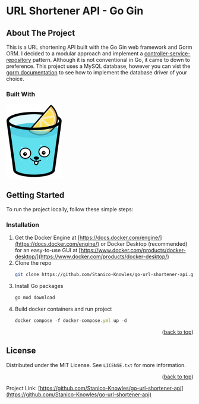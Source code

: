<a name="readme-top"></a>

# URL Shortener API - Go Gin

## About The Project

This is a URL shortening API built with the Go Gin web framework and Gorm ORM. I decided to a modular approach and implement a [controller-service-repository](https://tom-collings.medium.com/controller-service-repository-16e29a4684e5) pattern. Although it is not conventional in Go, it came to down to preference. This project uses a MySQL database, however you can vist the [gorm documentation](https://gorm.io/docs/connecting_to_the_database.html) to see how to implement the database driver of your choice.

### Built With

<img src="https://raw.githubusercontent.com/gin-gonic/logo/master/color.png" height="200" width="150"/>

## Getting Started

To run the project locally, follow these simple steps:

### Installation

1. Get the Docker Engine at [https://docs.docker.com/engine/](https://docs.docker.com/engine/) or Docker Desktop (recommended) for an easy-to-use GUI at [https://www.docker.com/products/docker-desktop/](https://www.docker.com/products/docker-desktop/)
2. Clone the repo
   ```sh
   git clone https://github.com/Stanico-Knowles/go-url-shortener-api.git
   ```
3. Install Go packages
   ```sh
   go mod download
   ```
4. Build docker containers and run project
   ```js
   docker compose -f docker-compose.yml up -d
   ```

<p align="right">(<a href="#readme-top">back to top</a>)</p>

## License

Distributed under the MIT License. See `LICENSE.txt` for more information.

<p align="right">(<a href="#readme-top">back to top</a>)</p>

Project Link: [https://github.com/Stanico-Knowles/go-url-shortener-api](https://github.com/Stanico-Knowles/go-url-shortener-api)

<!-- IMAGES -->

[React.js]: https://raw.githubusercontent.com/gin-gonic/logo/master/color.png
